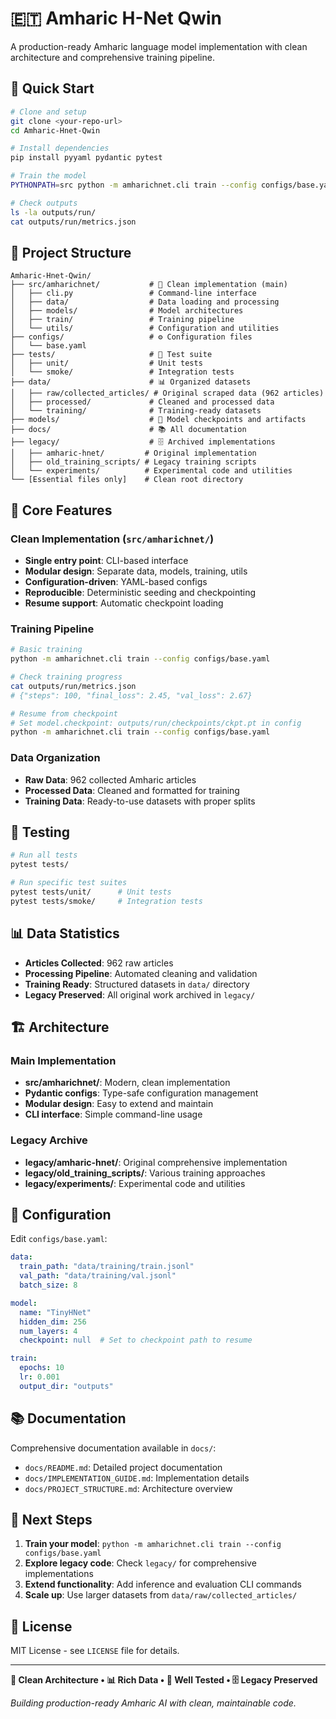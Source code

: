 # 🇪🇹 Amharic H-Net Qwin

A production-ready Amharic language model implementation with clean architecture and comprehensive training pipeline.

## 🚀 Quick Start

```bash
# Clone and setup
git clone <your-repo-url>
cd Amharic-Hnet-Qwin

# Install dependencies
pip install pyyaml pydantic pytest

# Train the model
PYTHONPATH=src python -m amharichnet.cli train --config configs/base.yaml

# Check outputs
ls -la outputs/run/
cat outputs/run/metrics.json
```

## 📁 Project Structure

```
Amharic-Hnet-Qwin/
├── src/amharichnet/           # 🎯 Clean implementation (main)
│   ├── cli.py                 # Command-line interface
│   ├── data/                  # Data loading and processing
│   ├── models/                # Model architectures
│   ├── train/                 # Training pipeline
│   └── utils/                 # Configuration and utilities
├── configs/                   # ⚙️ Configuration files
│   └── base.yaml
├── tests/                     # 🧪 Test suite
│   ├── unit/                  # Unit tests
│   └── smoke/                 # Integration tests
├── data/                      # 📊 Organized datasets
│   ├── raw/collected_articles/ # Original scraped data (962 articles)
│   ├── processed/             # Cleaned and processed data
│   └── training/              # Training-ready datasets
├── models/                    # 🤖 Model checkpoints and artifacts
├── docs/                      # 📚 All documentation
├── legacy/                    # 🗄️ Archived implementations
│   ├── amharic-hnet/         # Original implementation
│   ├── old_training_scripts/ # Legacy training scripts
│   └── experiments/          # Experimental code and utilities
└── [Essential files only]    # Clean root directory
```

## 🎯 Core Features

### Clean Implementation (`src/amharichnet/`)
- **Single entry point**: CLI-based interface
- **Modular design**: Separate data, models, training, utils
- **Configuration-driven**: YAML-based configs
- **Reproducible**: Deterministic seeding and checkpointing
- **Resume support**: Automatic checkpoint loading

### Training Pipeline
```bash
# Basic training
python -m amharichnet.cli train --config configs/base.yaml

# Check training progress
cat outputs/run/metrics.json
# {"steps": 100, "final_loss": 2.45, "val_loss": 2.67}

# Resume from checkpoint
# Set model.checkpoint: outputs/run/checkpoints/ckpt.pt in config
python -m amharichnet.cli train --config configs/base.yaml
```

### Data Organization
- **Raw Data**: 962 collected Amharic articles
- **Processed Data**: Cleaned and formatted for training
- **Training Data**: Ready-to-use datasets with proper splits

## 🧪 Testing

```bash
# Run all tests
pytest tests/

# Run specific test suites
pytest tests/unit/      # Unit tests
pytest tests/smoke/     # Integration tests
```

## 📊 Data Statistics

- **Articles Collected**: 962 raw articles
- **Processing Pipeline**: Automated cleaning and validation
- **Training Ready**: Structured datasets in `data/` directory
- **Legacy Preserved**: All original work archived in `legacy/`

## 🏗️ Architecture

### Main Implementation
- **src/amharichnet/**: Modern, clean implementation
- **Pydantic configs**: Type-safe configuration management
- **Modular design**: Easy to extend and maintain
- **CLI interface**: Simple command-line usage

### Legacy Archive
- **legacy/amharic-hnet/**: Original comprehensive implementation
- **legacy/old_training_scripts/**: Various training approaches
- **legacy/experiments/**: Experimental code and utilities

## 🔧 Configuration

Edit `configs/base.yaml`:

```yaml
data:
  train_path: "data/training/train.jsonl"
  val_path: "data/training/val.jsonl"
  batch_size: 8

model:
  name: "TinyHNet"
  hidden_dim: 256
  num_layers: 4
  checkpoint: null  # Set to checkpoint path to resume

train:
  epochs: 10
  lr: 0.001
  output_dir: "outputs"
```

## 📚 Documentation

Comprehensive documentation available in `docs/`:
- `docs/README.md`: Detailed project documentation
- `docs/IMPLEMENTATION_GUIDE.md`: Implementation details
- `docs/PROJECT_STRUCTURE.md`: Architecture overview

## 🚀 Next Steps

1. **Train your model**: `python -m amharichnet.cli train --config configs/base.yaml`
2. **Explore legacy code**: Check `legacy/` for comprehensive implementations
3. **Extend functionality**: Add inference and evaluation CLI commands
4. **Scale up**: Use larger datasets from `data/raw/collected_articles/`

## 📄 License

MIT License - see `LICENSE` file for details.

---

**🎯 Clean Architecture • 📊 Rich Data • 🧪 Well Tested • 🗄️ Legacy Preserved**

*Building production-ready Amharic AI with clean, maintainable code.*